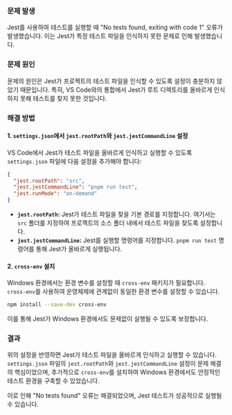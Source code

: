 ### 문제 발생

Jest를 사용하여 테스트를 실행할 때 "No tests found, exiting with code 1" 오류가 발생했습니다. 이는 Jest가 특정 테스트 파일을 인식하지 못한 문제로 인해 발생했습니다.

### 문제 원인

문제의 원인은 Jest가 프로젝트의 테스트 파일을 인식할 수 있도록 설정이 충분하지 않았기 때문입니다. 특히, VS Code와의 통합에서 Jest가 루트 디렉토리를 올바르게 인식하지 못해 테스트를 찾지 못한 것입니다.

### 해결 방법

#### 1. `settings.json`에서 `jest.rootPath`와 `jest.jestCommandLine` 설정

VS Code에서 Jest가 테스트 파일을 올바르게 인식하고 실행할 수 있도록 `settings.json` 파일에 다음 설정을 추가해야 합니다:

```json
{
  "jest.rootPath": "src",
  "jest.jestCommandLine": "pnpm run test",
  "jest.runMode": "on-demand"
}
```

- **`jest.rootPath`:** Jest가 테스트 파일을 찾을 기본 경로를 지정합니다. 여기서는 `src` 폴더를 지정하여 프로젝트의 소스 폴더 내에서 테스트 파일을 찾도록 설정합니다.
- **`jest.jestCommandLine`:** Jest를 실행할 명령어를 지정합니다. `pnpm run test` 명령어를 통해 Jest가 올바르게 실행됩니다.

#### 2. `cross-env` 설치

Windows 환경에서는 환경 변수를 설정할 때 `cross-env` 패키지가 필요합니다. `cross-env`를 사용하여 운영체제에 관계없이 동일한 환경 변수를 설정할 수 있습니다.

```bash
npm install --save-dev cross-env
```

이를 통해 Jest가 Windows 환경에서도 문제없이 실행될 수 있도록 보장합니다.

### 결과

위의 설정을 반영하면 Jest가 테스트 파일을 올바르게 인식하고 실행할 수 있습니다. `settings.json` 파일의 `jest.rootPath`와 `jest.jestCommandLine` 설정이 문제 해결의 핵심이었으며, 추가적으로 `cross-env`를 설치하여 Windows 환경에서도 안정적인 테스트 환경을 구축할 수 있었습니다.

이로 인해 "No tests found" 오류는 해결되었으며, Jest 테스트가 성공적으로 실행될 수 있습니다.
